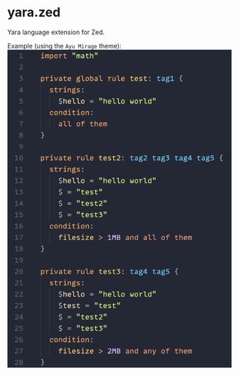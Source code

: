# yara.zed
Yara language extension for Zed.

Example (using the `Ayu Mirage` theme):
![Yara syntax highlighting in Zed](example.png)
